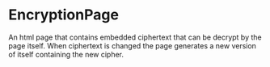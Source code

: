 # EncryptionPage
An html page that contains embedded ciphertext that can be decrypt by the page itself. When ciphertext is changed the page generates a new version of itself containing the new cipher.
